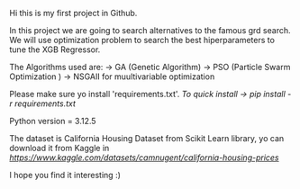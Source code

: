 Hi this is my first project in Github. 

In this project we are going to search alternatives to the famous grd search. We will use optimization problem to search the best hiperparameters to tune the XGB Regressor.

The Algorithms used are:
    -> GA (Genetic Algorithm)
    -> PSO (Particle Swarm Optimization )
    -> NSGAII for muultivariable optimization


Please make sure yo install 'requirements.txt'. *To quick install -> pip install -r requirements.txt*

Python version = 3.12.5

The dataset is California Housing Dataset from Scikit Learn library, yo can download it from Kaggle in *https://www.kaggle.com/datasets/camnugent/california-housing-prices*

I hope you find it interesting :)


